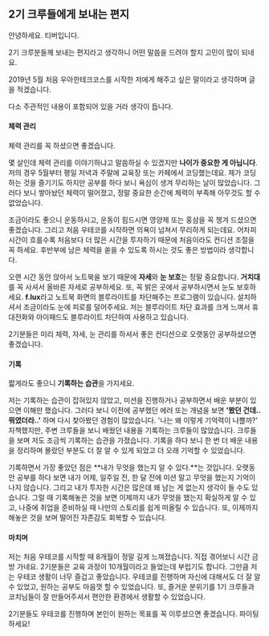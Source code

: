 ## 2기 크루들에게 보내는 편지

안녕하세요. 티버입니다.

2기 크루분들께 보내는 편지라고 생각하니 어떤 말씀을 드려야 할지 고민이 많이 되네요.

2019년 5월 처음 우아한테크코스를 시작한 저에게 해주고 싶은 말이라고 생각하며 글을 적겠습니다.

다소 주관적인 내용이 포함되어 있을 거라 생각이 듭니다.



#### 체력 관리

체력 관리를 꼭 하셨으면 좋겠습니다. 

몇 살인데 체력 관리를 이야기하냐고 말씀하실 수 있겠지만 **나이가 중요한 게 아닙니다**. 저의 경우 5월부터 평일 저녁과 주말에 교육장 또는 카페에서 코딩했는데요. 제가 코딩하는 것을 즐기기도 하지만 공부를 하다 보니 욕심이 생겨 무리하는 날이 많았습니다. 그러다 보니 쌓아놨던 체력이 떨어졌고, 정말 중요한 순간에 체력이 부족해 아무것도 할 수 없었습니다.

조금이라도 좋으니 운동하시고, 운동이 힘드시면 영양제 또는 홍삼을 꼭 챙겨 드셨으면 좋겠습니다. 그리고 처음 우테코를 시작하면 의욕이 넘쳐서 무리하게 되는데요. 어차피 시간이 흐를수록 처음보다 더 많은 시간을 투자하기 때문에 처음이라도 컨디션 조절을 꼭 하세요. 후반부에 남은 체력을 쏟을 수 있도록 하시는 것도 좋은 방법이라 생각합니다.

오랜 시간 동안 앉아서 노트북을 보기 때문에 **자세**와 **눈 보호**는 정말 중요합니다. **거치대** 를 꼭 사셔서 올바른 자세로 공부하세요. 또, 꼭 밝은 곳에서 공부하시면서 눈도 보호하세요. **f.lux**라고 노트북 화면의 블루라이트를 차단해주는 프로그램이 있습니다. 설치하셔서 조금이라도 눈에 피로를 덜어주세요. 저는 블루라이트 차단 효과를 크게 느껴서 휴대전화와 아이패드도 블루라이트 차단하여 사용하고 있습니다. 

2기분들은 미리 체력, 자세, 눈 관리를 하셔서 좋은 컨디션으로 오랫동안 공부하셨으면 좋겠습니다.



#### 기록

짧게라도 좋으니 **기록하는 습관**을 가지세요.

저는 기록하는 습관이 잡혀있지 않았고, 미션을 진행하거나 공부하면서 배운 부분이 있으면 이해만 했습니다. 그러다 보니 이전에 공부했던 에러 또는 개념을 보면 **'봤던 건데.. 뭐였더라..'** 하며 다시 찾아봤던 경험이 많았습니다. '나는 왜 이렇게 기억력이 나쁠까?' 자책했지만, 주변 크루들을 보니 배웠던 내용을 기록하는 크루들이 많았습니다. 크루들을 보며 저도 조금씩 기록하는 습관을 가졌습니다. 기록을 하다 보니 한 번 더 배운 내용을 정리하며 몰랐던 부분도 더 잘 알 수 있게 되었고 더 오래 기억할 수 있었습니다. 

기록하면서 가장 좋았던 점은 **내가 무엇을 했는지 알 수 있다.**는 것입니다. 오랫동안 공부를 하다 보면 내가 어제, 일주일 전, 한 달 전에 미션 말고 무엇을 했는지 기억이 나지 않습니다. 그리고 내가 투자한 시간은 많은데 왜 남는 게 없는지 생각이 들 수도 있습니다. 그럴 때 기록해놓은 것을 보면 이제까지 내가 무엇을 했는지 확실하게 알 수 있고, 나중에 취업을 준비하실 때 나만의 스토리를 쉽게 떠올릴 수 있습니다. 또, 이제까지 해놓은 것을 보며 떨어진 자존감도 회복할 수 있습니다. 



#### 마치며

저는 처음 우테코를 시작할 때 8개월이 정말 길게 느껴졌습니다. 직접 겪어보니 시간 금방 가네요. 2기분들은 교육 과정이 10개월이라고 들었는데 부럽기도 합니다. 그만큼 저는 우테코 생활이 너무 즐겁고 좋았습니다. 우테코를 진행하며 자신에 대해서도 더 잘 알 수 있었고, 원하는 공부도 마음껏 할 수 있었습니다. 또, 즐거운 분위기를 1기 크루들과 코치님들이 잘 만들어주셔서 편안한 환경에서 생활할 수 있었습니다. 

2기분들도 우테코를 진행하며 본인이 원하는 목표를 꼭 이루셨으면 좋겠습니다. 파이팅하세요! 